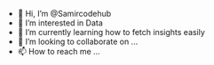 - 👋 Hi, I’m @Samircodehub
- 👀 I’m interested in Data
- 🌱 I’m currently learning how to fetch insights easily
- 💞️ I’m looking to collaborate on ...
- 📫 How to reach me ...

<!---
Samircodehub/Samircodehub is a ✨ special ✨ repository because its `README.md` (this file) appears on your GitHub profile.
You can click the Preview link to take a look at your changes.
--->
